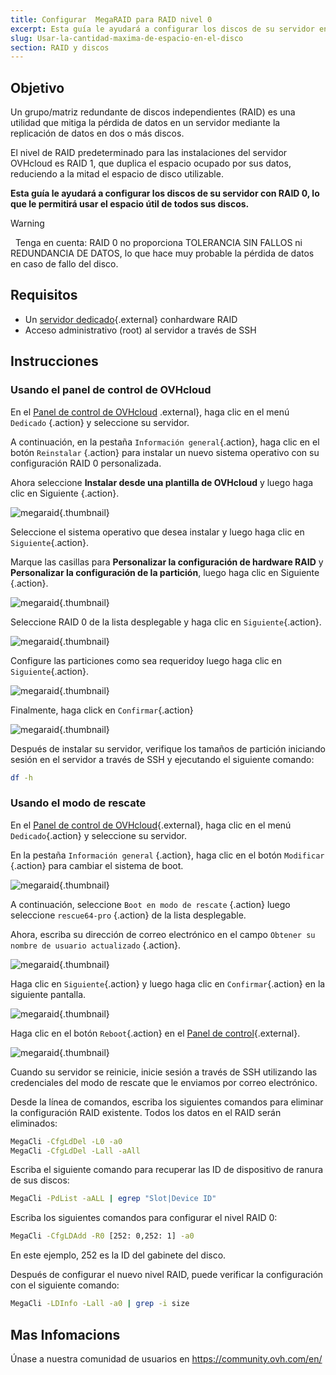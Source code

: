 ```yaml
---
title: Configurar  MegaRAID para RAID nivel 0
excerpt: Esta guía le ayudará a configurar los discos de su servidor en RAID 0, lo que le permitirá usar el espacio útil de todos sus discos.
slug: Usar-la-cantidad-maxima-de-espacio-en-el-disco
section: RAID y discos
---
```


## Objetivo

Un grupo/matriz redundante de discos independientes (RAID) es una utilidad que mitiga la pérdida de datos en un servidor mediante la replicación de datos en dos o más discos.

El nivel de RAID predeterminado para las instalaciones del servidor OVHcloud es RAID 1, que duplica el espacio ocupado por sus datos, reduciendo a la mitad el espacio de disco utilizable.

**Esta guía le ayudará a configurar los discos de su servidor con RAID 0, lo que le permitirá usar el espacio útil de todos sus discos.**

> [!warning]
> 
> Tenga en cuenta: RAID 0 no proporciona TOLERANCIA SIN FALLOS ni REDUNDANCIA DE DATOS, lo que hace muy probable la pérdida de datos en caso de fallo del disco.
>

## Requisitos

* Un [servidor dedicado](https://www.ovhcloud.com/es/bare-metal/){.external} conhardware RAID 
* Acceso administrativo (root) al servidor a través de SSH

## Instrucciones

### Usando el panel de control de OVHcloud

En el [Panel de control de OVHcloud](https://ca.ovh.com/auth/?action=gotomanager&from=https://www.ovh.com/world/&ovhSubsidiary=ws) .external}, haga clic en el menú `Dedicado` {.action} y seleccione su servidor.

A continuación, en la pestaña `Información general`{.action}, haga clic en el botón `Reinstalar` {.action} para instalar un nuevo sistema operativo con su configuración RAID 0 personalizada.

Ahora seleccione  **Instalar desde una plantilla de OVHcloud** y luego haga clic en Siguiente {.action}. 

![megaraid](images/server_installation_raid0_01.png){.thumbnail}

Seleccione el sistema operativo que desea instalar y luego haga clic en `Siguiente`{.action}.

Marque las casillas para **Personalizar la configuración de hardware RAID** y **Personalizar la configuración de la partición**, luego haga clic en Siguiente {.action}.

![megaraid](images/server_installation_raid0_02.png){.thumbnail}

Seleccione RAID 0 de la lista desplegable y haga clic en `Siguiente`{.action}. 

![megaraid](images/server_installation_raid0_03.png){.thumbnail}

Configure las particiones como sea requeridoy luego haga clic en `Siguiente`{.action}.

![megaraid](images/server_installation_raid0_04.png){.thumbnail}

Finalmente, haga click en `Confirmar`{.action}

![megaraid](images/server_installation_raid0_05.png){.thumbnail}

Después de instalar su servidor, verifique los tamaños de partición iniciando sesión en el servidor a través de SSH y ejecutando el siguiente comando:

```sh
df -h
```

### Usando el modo de rescate

En el [Panel de control de OVHcloud](https://ca.ovh.com/auth/?action=gotomanager&from=https://www.ovh.com/world/&ovhSubsidiary=ws){.external}, haga clic en el menú `Dedicado`{.action} y seleccione su servidor.

En la pestaña `Información general` {.action}, haga clic en el botón `Modificar` {.action} para cambiar el sistema de boot.

![megaraid](images/rescue_mode_raid0_01_2020.png){.thumbnail}

A continuación, seleccione `Boot en modo de rescate` {.action} luego seleccione `rescue64-pro` {.action} de la lista desplegable.

Ahora, escriba su dirección de correo electrónico en el campo `Obtener su nombre de usuario actualizado` {.action}.

![megaraid](images/rescue_mode_raid0_02.png){.thumbnail}

Haga clic en `Siguiente`{.action} y luego haga clic en `Confirmar`{.action} en la siguiente pantalla.

![megaraid](images/rescue_mode_raid0_03.png){.thumbnail}

Haga clic en el botón `Reboot`{.action} en el [Panel de control](https://ca.ovh.com/auth/?action=gotomanager&from=https://www.ovh.com/world/&ovhSubsidiary=ws){.external}. 

![megaraid](images/server_installation_raid0_06_2020.png){.thumbnail}

Cuando su servidor se reinicie, inicie sesión a través de SSH utilizando las credenciales del modo de rescate que le enviamos por correo electrónico.

Desde la línea de comandos, escriba los siguientes comandos para eliminar la configuración RAID existente. Todos los datos en el RAID serán eliminados:

```sh
MegaCli -CfgLdDel -L0 -a0
MegaCli -CfgLdDel -Lall -aAll
```

Escriba el siguiente comando para recuperar las ID de dispositivo de ranura de sus discos:

```sh
MegaCli -PdList -aALL | egrep "Slot|Device ID"
```

Escriba los siguientes comandos para configurar el nivel RAID 0:

```sh
MegaCli -CfgLDAdd -R0 [252: 0,252: 1] -a0
```

En este ejemplo, 252 es la ID del gabinete del disco.

Después de configurar el nuevo nivel RAID, puede verificar la configuración con el siguiente comando:

```sh
MegaCli -LDInfo -Lall -a0 | grep -i size
```

## Mas Infomacions

Únase a nuestra comunidad de usuarios en <https://community.ovh.com/en/>
